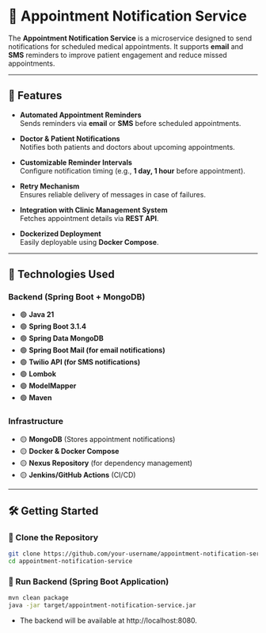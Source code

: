 # 📅 Appointment Notification Service

The **Appointment Notification Service** is a microservice designed to send notifications for scheduled medical appointments. It supports **email** and **SMS** reminders to improve patient engagement and reduce missed appointments.

---

## 📌 Features

- **Automated Appointment Reminders**  
  Sends reminders via **email** or **SMS** before scheduled appointments.

- **Doctor & Patient Notifications**  
  Notifies both patients and doctors about upcoming appointments.

- **Customizable Reminder Intervals**  
  Configure notification timing (e.g., **1 day, 1 hour** before appointment).

- **Retry Mechanism**  
  Ensures reliable delivery of messages in case of failures.

- **Integration with Clinic Management System**  
  Fetches appointment details via **REST API**.

- **Dockerized Deployment**  
  Easily deployable using **Docker Compose**.

---

## 🚀 Technologies Used

### **Backend (Spring Boot + MongoDB)**
- 🟢 **Java 21**
- 🟢 **Spring Boot 3.1.4**
- 🟢 **Spring Data MongoDB**
- 🟢 **Spring Boot Mail (for email notifications)**
- 🟢 **Twilio API (for SMS notifications)**
- 🟢 **Lombok**
- 🟢 **ModelMapper**
- 🟢 **Maven**

### **Infrastructure**
- 🟡 **MongoDB** (Stores appointment notifications)
- 🟡 **Docker & Docker Compose**
- 🟡 **Nexus Repository** (for dependency management)
- 🟡 **Jenkins/GitHub Actions** (CI/CD)

---

## 🛠️ Getting Started

### 🔽 Clone the Repository
```sh
git clone https://github.com/your-username/appointment-notification-service.git
cd appointment-notification-service
```

### 🚀 Run Backend (Spring Boot Application)
```sh
mvn clean package
java -jar target/appointment-notification-service.jar
```
- The backend will be available at http://localhost:8080.
